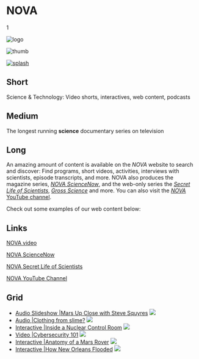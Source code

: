 # NOVA

1

![logo](https://s3.amazonaws.com/wgbhstocksales.org/content/collections/nova/nova-logo.png)

![thumb](https://s3.amazonaws.com/wgbhstocksales.org/content/collections/nova/nova-thumb_348x196.png)

[![splash](https://s3.amazonaws.com/wgbhstocksales.org/content/collections/nova/nova_collection_main_770x433.png)](http://www.pbs.org/wgbh/nova/)

## Short

Science & Technology:
Video shorts, interactives, web content, podcasts

## Medium

The longest running **science** documentary series on television

## Long


An amazing amount of content is available on the *NOVA* website to search and discover:
Find programs, short videos, activities, interviews with scientists, episode transcripts, and more.
NOVA also produces the magazine series, [*NOVA ScienceNow*](http://www.pbs.org/wgbh/nova/sciencenow/),
and the web-only series the [*Secret Life of Scientists*](http://www.pbs.org/wgbh/nova/blogs/secretlife),
[*Gross Science*](https://www.youtube.com/user/grossscienceshow) and more.  You can also visit the 
[*NOVA* YouTube channel](https://www.youtube.com/user/NOVAonline).

Check out some examples of our web content below: 

## Links

[NOVA video](http://www.pbs.org/wgbh/nova/search/results/page/1?q=&x=14&y=10&facet%5B%5D=dc.format%3A%22Video%22)

[NOVA ScienceNow](http://www.pbs.org/wgbh/nova/sciencenow/)

[NOVA Secret Life of Scientists](http://www.pbs.org/wgbh/nova/blogs/secretlife)

[NOVA YouTube Channel](https://www.youtube.com/show/nova)

## Grid


- [Audio Slideshow |Mars Up Close with Steve Squyres](http://www.pbs.org/wgbh/nova/space/mars-up-close.html) ![](https://s3.amazonaws.com/wgbhstocksales.org/content/collections/nova/MarsUpClose_348x196.png)
- [Audio |Clothing from slime?](http://www.pbs.org/wgbh/nova/nature/clothing-slime.html) ![](https://s3.amazonaws.com/wgbhstocksales.org/content/collections/nova/Slime_348x196.png)
- [Interactive |Inside a Nuclear Control Room](http://www.pbs.org/wgbh/nova/tech/nuclear-control-room.html) ![](https://s3.amazonaws.com/wgbhstocksales.org/content/collections/nova/NuclearControl_348x196.png)
- [Video |Cybersecurity 101](http://www.pbs.org/wgbh/nova/labs/video_popup/5/31/) ![](https://s3.amazonaws.com/wgbhstocksales.org/content/collections/nova/cybersecurity_348x196.png)
- [Interactive |Anatomy of a Mars Rover](http://www.pbs.org/wgbh/nova/space/anatomy-mars-rover.html) ![](https://s3.amazonaws.com/wgbhstocksales.org/content/collections/nova/MarsRover_348x196.png)
- [Interactive |How New Orleans Flooded](http://www.pbs.org/wgbh/nova/earth/how-new-orleans-flooded.html) ![](https://s3.amazonaws.com/wgbhstocksales.org/content/collections/nova/HowNewOrleansFlooded_348x196.png)


